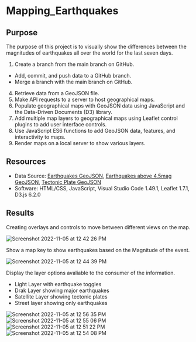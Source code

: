 # Mapping_Earthquakes

## Purpose
The purpose of this project is to visually show the differences between the magnitudes of earthquakes all over the world for the last seven days.
1. Create a branch from the main branch on GitHub.
  - Add, commit, and push data to a GitHub branch.
  - Merge a branch with the main branch on GitHub.
4. Retrieve data from a GeoJSON file.
5. Make API requests to a server to host geographical maps.
6. Populate geographical maps with GeoJSON data using JavaScript and the Data-Driven Documents (D3) library.
7. Add multiple map layers to geographical maps using Leaflet control plugins to add user interface controls.
8. Use JavaScript ES6 functions to add GeoJSON data, features, and interactivity to maps.
9. Render maps on a local server to show various layers.

## Resources
- Data Source: [Earthquakes GeoJSON](https://github.com/cedoula/Mapping_Earthquakes#:~:text=Data%20Source%3A-,Earthquakes%20GeoJSON,-%2C%20Earthquakes%20above), [Earthquakes above 4.5mag GeoJSON](https://github.com/cedoula/Mapping_Earthquakes#:~:text=Earthquakes%20above%204.5mag%20GeoJSON), [Tectonic Plate GeoJSON](https://github.com/cedoula/Mapping_Earthquakes#:~:text=Tectonic%20Plate%20GeoJSON)
- Software: HTML/CSS, JavaScript, Visual Studio Code 1.49.1, Leaflet 1.7.1, D3.js 6.2.0

## Results
Creating overlays and controls to move between different views on the map.

![Screenshot 2022-11-05 at 12 42 26 PM](https://user-images.githubusercontent.com/109354592/200133774-190a38b8-4bcb-41d1-b7b1-c7fc52cfcd27.png)

Show a map key to show earthquakes based on the Magnitude of the event.

![Screenshot 2022-11-05 at 12 44 39 PM](https://user-images.githubusercontent.com/109354592/200133844-7be8f935-46f8-44f9-8ede-7a9ddafbc59f.png)

Display the layer options avaliable to the consumer of the information.
- Light Layer with earthquake toggles
- Drak Layer showing major earthquakes 
- Satellite Layer showing tectonic plates
- Street layer showing only earthquakes

![Screenshot 2022-11-05 at 12 56 35 PM](https://user-images.githubusercontent.com/109354592/200134407-8298d79d-40e3-43a1-b5e3-172e8e6468f8.png)
![Screenshot 2022-11-05 at 12 55 06 PM](https://user-images.githubusercontent.com/109354592/200134413-0f6c43a0-b870-49f8-acf0-61b619ddc48c.png)
![Screenshot 2022-11-05 at 12 51 22 PM](https://user-images.githubusercontent.com/109354592/200134423-d799e9a6-60b7-42b7-9b12-a4fd7bb76ce2.png)
![Screenshot 2022-11-05 at 12 54 08 PM](https://user-images.githubusercontent.com/109354592/200134427-319e8fc5-6cd8-4b0a-b5ba-2af760e617b1.png)

